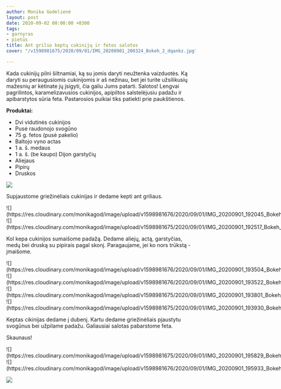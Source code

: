 ```yaml
---
author: Monika Godelienė
layout: post
date: 2020-09-02 00:00:00 +0300
tags:
- garnyras
- pietūs
title: Ant grilio keptų cukinijų ir fetos salotos
cover: "/v1598981675/2020/09/01/IMG_20200901_200324_Bokeh_2_dqankz.jpg"

---
```

Kada cukinijų pilni šiltnamiai, ką su jomis daryti neužtenka vaizduotės. Ką daryti su peraugusiomis cukinijomis ir aš nežinau, bet jei turite užsilikusių mažesnių ar kėtinate jų įsigyti, čia galiu Jums patarti. Salotos! Lengvai pagrilintos, karamelizavusios cukinijos, apipiltos salstelėjusiu padažu ir apibarstytos sūria feta. Pastarosios puikiai tiks patiekti prie paukštienos.

**Produktai:**

* Dvi vidutinės cukinijos
* Pusė raudonojo svogūno
* 75 g. fetos (pusė pakelio)
* Baltojo vyno actas
* 1 a. š. medaus
* 1 a. š. (be kaupo) Dijon garstyčių
* Aliejaus
* Pipirų
* Druskos

![](https://res.cloudinary.com/monikagod/image/upload/v1598981675/2020/09/01/IMG_20200901_191753_Bokeh_2_hpbxrb.jpg)

Supjaustome griežinėliais cukinijas ir dedame kepti ant griliaus.

<div class="row">
<div class="six columns" markdown="1">
![](https://res.cloudinary.com/monikagod/image/upload/v1598981676/2020/09/01/IMG_20200901_192045_Bokeh_2_waq8xj.jpg)
</div>
<div class="six columns" markdown="1">
![](https://res.cloudinary.com/monikagod/image/upload/v1598981675/2020/09/01/IMG_20200901_192517_Bokeh_2_mwhncs.jpg)
</div>
</div>

Kol kepa cukinijos sumaišome padažą. Dedame aliejų, actą, garstyčias, medų bei druską su pipirais pagal skonį. Paragaujame, jei ko nors trūkstą - įmaišome.

<div class="row">
<div class="six columns" markdown="1">
![](https://res.cloudinary.com/monikagod/image/upload/v1598981676/2020/09/01/IMG_20200901_193504_Bokeh_2_avuwz3.jpg)
</div>
<div class="six columns" markdown="1">
![](https://res.cloudinary.com/monikagod/image/upload/v1598981676/2020/09/01/IMG_20200901_193522_Bokeh_2_bafcd7.jpg)
</div>
</div>

<div class="row">
<div class="six columns" markdown="1">
![](https://res.cloudinary.com/monikagod/image/upload/v1598981675/2020/09/01/IMG_20200901_193801_Bokeh_2_srf3n4.jpg)
</div>
<div class="six columns" markdown="1">
![](https://res.cloudinary.com/monikagod/image/upload/v1598981675/2020/09/01/IMG_20200901_193930_Bokeh_2_fibxhv.jpg)
</div>
</div>

Keptas cikinijas dedame į dubenį. Kartu dedame griežinėliais pjaustytu svogūnus bei užpilame padažu. Galiausiai salotas pabarstome feta.

Skaunaus!

<div class="row"> <div class="six columns" markdown="1"> ![](https://res.cloudinary.com/monikagod/image/upload/v1598981675/2020/09/01/IMG_20200901_195829_Bokeh_2_mfzjxo.jpg)
</div>
<div class="six columns" markdown="1">
![](https://res.cloudinary.com/monikagod/image/upload/v1598981676/2020/09/01/IMG_20200901_195933_Bokeh_2_ksnxk4.jpg)
</div>
</div>

![](https://res.cloudinary.com/monikagod/image/upload/v1598981675/2020/09/01/IMG_20200901_200358_Bokeh_2_z9ymut.jpg)
